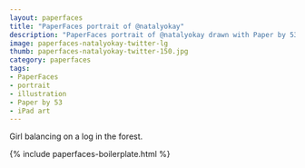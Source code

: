 ```yaml
---
layout: paperfaces
title: "PaperFaces portrait of @natalyokay"
description: "PaperFaces portrait of @natalyokay drawn with Paper by 53 on an iPad."
image: paperfaces-natalyokay-twitter-lg
thumb: paperfaces-natalyokay-twitter-150.jpg
category: paperfaces
tags: 
- PaperFaces
- portrait
- illustration
- Paper by 53
- iPad art
---
```


Girl balancing on a log in the forest.

{% include paperfaces-boilerplate.html %}